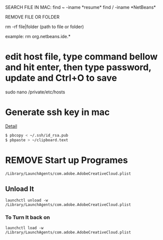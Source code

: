 SEARCH FILE IN MAC:
find ~ -iname \*resume\*
find / -iname \*NetBeans\*

REMOVE FILE OR FOLDER

rm -rf file|folder (path to file or folder)

example:
rm org.netbeans.ide.*

# edit host file, type command bellow and hit enter, then type password, update and Ctrl+O to save
sudo nano /private/etc/hosts

# Generate ssh key in mac
<a href="https://drupal.org/node/1070130" target="_blank">Detail</a>

```bash
$ pbcopy < ~/.ssh/id_rsa.pub
$ pbpaste > ~/clipboard.text
```
# REMOVE Start up Programes

`/Library/LaunchAgents/com.adobe.AdobeCreativeCloud.plist`
## Unload It
`launchctl unload -w /Library/LaunchAgents/com.adobe.AdobeCreativeCloud.plist`
### To Turn It back on

`launchctl load -w /Library/LaunchAgents/com.adobe.AdobeCreativeCloud.plist`
